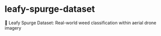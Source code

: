 # leafy-spurge-dataset
🌱 Leafy Spurge Dataset: Real-world weed classification within aerial drone imagery

